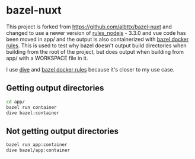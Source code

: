 # bazel-nuxt

This project is forked from https://github.com/albttx/bazel-nuxt and changed to use a newer version of [rules_nodejs](https://github.com/bazelbuild/rules_nodejs) - 3.3.0 and vue code has been moved in app/ and the output is also containerized with [bazel docker rules](https://github.com/bazelbuild/rules_docker). This is used to test why bazel doesn't output build directories when building from the root of the project, but does output when building from app/ with a WORKSPACE file in it.


I use [dive](https://github.com/wagoodman/dive) and [bazel docker rules](https://github.com/bazelbuild/rules_docker) because it's closer to my use case.
## Getting output directories 

```bash
cd app/
bazel run container
dive bazel:container
```

## Not getting output directories
```bash
bazel run app:container
dive bazel/app:container
```
